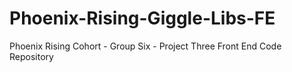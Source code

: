 # Phoenix-Rising-Giggle-Libs-FE
Phoenix Rising Cohort - Group Six - Project Three Front End Code Repository
